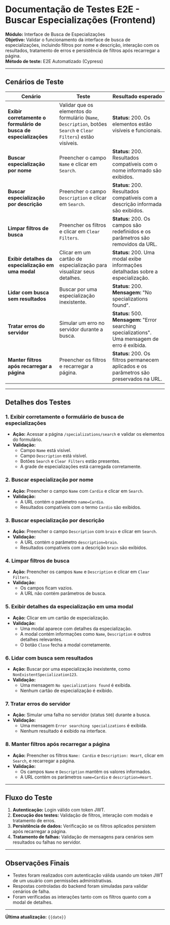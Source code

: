 # **Documentação de Testes E2E - Buscar Especializações (Frontend)**

**Módulo:** Interface de Busca de Especializações  
**Objetivo:** Validar o funcionamento da interface de busca de especializações, incluindo filtros por nome e descrição, interação com os resultados, tratamento de erros e persistência de filtros após recarregar a página.  
**Método de teste:** E2E Automatizado (Cypress)  

---

## **Cenários de Teste**

| **Cenário** | **Teste** | **Resultado esperado** |
|------------|-----------|------------------------|
| **Exibir corretamente o formulário de busca de especializações** | Validar que os elementos do formulário (`Name`, `Description`, botões `Search` e `Clear Filters`) estão visíveis. | **Status:** 200. Os elementos estão visíveis e funcionais. |
| **Buscar especialização por nome** | Preencher o campo `Name` e clicar em `Search`. | **Status:** 200. Resultados compatíveis com o nome informado são exibidos. |
| **Buscar especialização por descrição** | Preencher o campo `Description` e clicar em `Search`. | **Status:** 200. Resultados compatíveis com a descrição informada são exibidos. |
| **Limpar filtros de busca** | Preencher os filtros e clicar em `Clear Filters`. | **Status:** 200. Os campos são redefinidos e os parâmetros são removidos da URL. |
| **Exibir detalhes da especialização em uma modal** | Clicar em um cartão de especialização para visualizar seus detalhes. | **Status:** 200. Uma modal exibe informações detalhadas sobre a especialização. |
| **Lidar com busca sem resultados** | Buscar por uma especialização inexistente. | **Status:** 200. **Mensagem:** "No specializations found". |
| **Tratar erros do servidor** | Simular um erro no servidor durante a busca. | **Status:** 500. **Mensagem:** "Error searching specializations". Uma mensagem de erro é exibida. |
| **Manter filtros após recarregar a página** | Preencher os filtros e recarregar a página. | **Status:** 200. Os filtros permanecem aplicados e os parâmetros são preservados na URL. |

---

## **Detalhes dos Testes**

### **1. Exibir corretamente o formulário de busca de especializações**  
- **Ação:** Acessar a página `/specializations/search` e validar os elementos do formulário.  
- **Validação:**  
   - Campo `Name` está visível.  
   - Campo `Description` está visível.  
   - Botões `Search` e `Clear Filters` estão presentes.  
   - A grade de especializações está carregada corretamente.  

### **2. Buscar especialização por nome**  
- **Ação:** Preencher o campo `Name` com `Cardio` e clicar em `Search`.  
- **Validação:**  
   - A URL contém o parâmetro `name=Cardio`.  
   - Resultados compatíveis com o termo `Cardio` são exibidos.  

### **3. Buscar especialização por descrição**  
- **Ação:** Preencher o campo `Description` com `brain` e clicar em `Search`.  
- **Validação:**  
   - A URL contém o parâmetro `description=brain`.  
   - Resultados compatíveis com a descrição `brain` são exibidos.  

### **4. Limpar filtros de busca**  
- **Ação:** Preencher os campos `Name` e `Description` e clicar em `Clear Filters`.  
- **Validação:**  
   - Os campos ficam vazios.  
   - A URL não contém parâmetros de busca.  

### **5. Exibir detalhes da especialização em uma modal**  
- **Ação:** Clicar em um cartão de especialização.  
- **Validação:**  
   - Uma modal aparece com detalhes da especialização.  
   - A modal contém informações como `Name`, `Description` e outros detalhes relevantes.  
   - O botão `Close` fecha a modal corretamente.  

### **6. Lidar com busca sem resultados**  
- **Ação:** Buscar por uma especialização inexistente, como `NonExistentSpecialization123`.  
- **Validação:**  
   - Uma mensagem `No specializations found` é exibida.  
   - Nenhum cartão de especialização é exibido.  

### **7. Tratar erros do servidor**  
- **Ação:** Simular uma falha no servidor (status `500`) durante a busca.  
- **Validação:**  
   - Uma mensagem `Error searching specializations` é exibida.  
   - Nenhum resultado é exibido na interface.  

### **8. Manter filtros após recarregar a página**  
- **Ação:** Preencher os filtros `Name: Cardio` e `Description: Heart`, clicar em `Search`, e recarregar a página.  
- **Validação:**  
   - Os campos `Name` e `Description` mantêm os valores informados.  
   - A URL contém os parâmetros `name=Cardio` e `description=Heart`.  

---

## **Fluxo do Teste**

1. **Autenticação:** Login válido com token JWT.  
2. **Execução dos testes:** Validação de filtros, interação com modais e tratamento de erros.  
3. **Persistência de dados:** Verificação se os filtros aplicados persistem após recarregar a página.  
4. **Tratamento de falhas:** Validação de mensagens para cenários sem resultados ou falhas no servidor.  

---

## **Observações Finais**
- Testes foram realizados com autenticação válida usando um token JWT de um usuário com permissões administrativas.
- Respostas controladas do backend foram simuladas para validar cenários de falha.
- Foram verificadas as interações tanto com os filtros quanto com a modal de detalhes.

---

**Última atualização:** `{{date}}`
